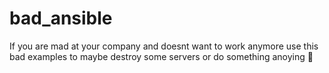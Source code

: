 # bad_ansible
If you are mad at your company and doesnt want to work anymore use this bad examples to maybe destroy some servers or do something anoying 👹
